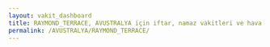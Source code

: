 ```yaml
---
layout: vakit_dashboard
title: RAYMOND_TERRACE, AVUSTRALYA için iftar, namaz vakitleri ve hava durumu - ilçe/eyalet seç
permalink: /AVUSTRALYA/RAYMOND_TERRACE/
---
```


<script type="text/javascript">
  var GLOBAL_COUNTRY = 'AVUSTRALYA';
  var GLOBAL_CITY = 'RAYMOND_TERRACE';
  var GLOBAL_STATE = '';
  var lat = 72;
  var lon = 21;
</script>
